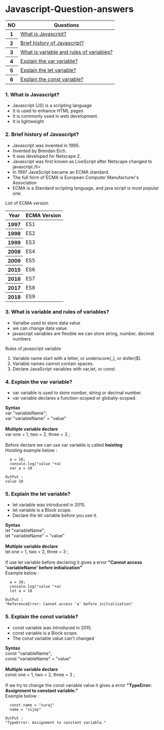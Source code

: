 # Javascript-Question-answers
<table class="table">
  <thead>
    <tr>
      <th>NO</th>
      <th>Questions</th>
    </tr>
  </thead>
  <tbody>
    <tr>
      <th >1</th>
      <td><a href="#que1">What is Javascript?</a></td>
    </tr>
    <tr>
      <th >2</th>
      <td><a href="#que2">Brief history of Javascript?</a></td>
    </tr>
     <tr>
      <th >3</th>
      <td><a href="#que3">What is variable and rules of variables?</a></td>
    </tr>
    <tr>
      <th >4</th>
      <td><a href="#que4">Explain the var variable?</a></td>
    </tr>
    <tr>
      <th >5</th>
      <td><a href="#que5">Explain the let variable?</a></td>
    </tr>
     <tr>
      <th >6</th>
      <td><a href="#que6">Explain the const variable?</a></td>
    </tr>
    </tbody>
</table>
<div class="common" id="que1" >
  <h3>1. What is Javascript?</h3>
  <ul>
    <li>Javascript (JS) is a scripting language</li>
    <li>It is used to enhance HTML pages</li>
    <li>It is commonly used in web development.</li>
    <li>It is lightweight</li>
  </ul>
</div>
<div class="common" id="que2" >
  <h3>2. Brief history of Javascript?</h3>
  <ul>
    <li>Javascript was invented in 1995.</li>
    <li> Invented by Brendan Eich.</li>
    <li> It was developed for Netscape 2.</li>
    <li>Javascript was first known as LiveScript after Netscape changed to javascript./li>
    <li>In 1997 JavaScript became an ECMA standard.</li>
    <li>The full form of ECMA is European Computer Manufacturer's Association</li>
    <li>ECMA is a Standard scripting language, and java script is most popular one.</li>
  </ul>
  <p>List of ECMA version</p>
  <table>
     <thead>
    <tr>
      <th>Year</th>
      <th>ECMA Version</th>
    </tr>
  </thead>
     <tbody>
    <tr>
      <th >1997	</th>
      <td>ES1</td>
    </tr>
    <tr>
      <th >1998	</th>
      <td>ES2</td>
    </tr>
    <tr>
      <th >1999	</th>
      <td>ES3</td>
    </tr>
     <tr>
      <th >2008</th>
      <td>ES4</td>
    </tr>   
     <tr>
      <th >2009</th>
      <td>ES5</td>
    </tr>
     <tr>
      <th >2015</th>
      <td>ES6</td>
    </tr>
    <tr>
      <th >2016</th>
      <td>ES7</td>
    </tr>
    <tr>
      <th >2017</th>
      <td>ES8</td>
    </tr>
    <tr>
      <th >2018</th>
      <td>ES9</td>
    </tr>
    </tbody>
  </table>
</div>
<div class="common" id="que3" >
  <h3>3. What is variable and rules of variables?</h3>
  <ul>
    <li>Varialbe used to store data value</li>
    <li>we can change data value.</li>
    <li>javascript variables are flexible we can store string, number, decimal numbers</li>
  </ul>
  <p>Rules of javascript variable </p>
  <ol>
    <li>Variable name start with a letter, or underscore(_), or doller($).</li>
    <li>Variable names cannot contain spaces.</li>
    <li>Declare JavaScript variables with var,let, or const.</li>
  </ol>
</div>
<div class="common" id="que4" >
  <h3>4. Explain the var variable?</h3>
  <ul>
    <li>var variable is used to store number, string or decimal number.</li>
    <li>var variable declares a function-scoped or globally-scoped.</li>
  </ul>
  <b>Syntax</b><br/>
  <span>var "variableName";</span><br/>
  <span>var "variableName" = "value"</span><br/><br/>
  <b>Multiple variable declare</b><br/>
  <span> var one = 1, two = 2, three = 3 ;</span><br/>
  <br/>
    <span>Before declare we can use var variable is called <b>hoisting</b></span><br/>
  <span>Hoisting example below :</span>
  
  ```
    a = 10;
    console.log("value "+a)
    var a = 10
  ```
  ``` 
  OutPut :
  value 10
  ```
</div>
<div class="common" id="que5" >
  <h3>5. Explain the let variable?</h3>
  <ul>
    <li>let variable was introduced in 2015.</li>
    <li>let variable is a Block scope.</li>
    <li>Declare the let variable before you use it.</li>
  </ul>
 <b>Syntax</b><br/>
  <span>let "variableName";</span><br/>
  <span>let "variableName" = "value"</span><br/><br/>
  <b>Multiple variable declare</b><br/>
  <span> let one = 1, two = 2, three = 3 ;</span><br/>
  <br/>
    <span>If use let variable before declaring it gives a error <b>"Cannot access 'variableName' before initialization"</b></span><br/>
  <span>Example below :</span>
  
  ```
    a = 10;
    console.log("value "+a)
    let a = 10
  ```
  ``` 
  OutPut :
  "ReferenceError: Cannot access 'a' before initialization"
  ```
</div>
<div class="common" id="que6" >
  <h3>5. Explain the const variable?</h3>
  <ul>
    <li>const variable was introduced in 2015.</li>
    <li>const variable is a Block scope.</li>
    <li>The const variable value can't changed</li>
  </ul>
 <b>Syntax</b><br/>
  <span>const "variableName";</span><br/>
  <span>const "variableName" = "value"</span><br/><br/>
  <b>Multiple variable declare</b><br/>
  <span> const one = 1, two = 2, three = 3 ;</span><br/>
  <br/>
    <span>If we try to change the const variable value it gives a error <b>"TypeError: Assignment to constant variable."</b></span><br/>
  <span>Example below :</span>
  
  ```
    const name = "suraj"
    name = "vijay"
  ```
  ``` 
  OutPut :
  "TypeError: Assignment to constant variable."
  ```
</div>
